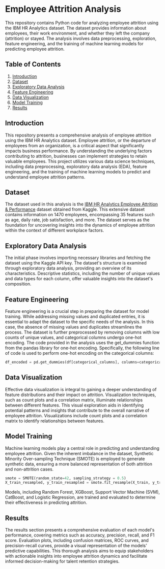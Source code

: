# Employee Attrition Analysis
This repository contains Python code for analyzing employee attrition using the IBM HR Analytics dataset. The dataset provides information about employees, their work environment, and whether they left the company (attrition) or stayed. The analysis involves data preprocessing, exploration, feature engineering, and the training of machine learning models for predicting employee attrition.

## Table of Contents
1. [Introduction](#introduction)
2. [Dataset](#dataset)
3. [Exploratory Data Analysis](#exploratory-data-analysis)
4. [Feature Engineering](#feature-engineering)
5. [Data Visualization](#data-visualization)
6. [Model Training](#model-training)
7. [Results](#results)

## Introduction
This repository presents a comprehensive analysis of employee attrition using the IBM HR Analytics dataset. Employee attrition, or the departure of employees from an organization, is a critical aspect that significantly impacts business performance. By understanding the underlying factors contributing to attrition, businesses can implement strategies to retain valuable employees. This project utilizes various data science techniques, including data preprocessing, exploratory data analysis (EDA), feature engineering, and the training of machine learning models to predict and understand employee attrition patterns.

## Dataset
The dataset used in this analysis is the [IBM HR Analytics Employee Attrition & Performance](https://www.kaggle.com/datasets/pavansubhasht/ibm-hr-analytics-attrition-dataset/data) dataset obtained from Kaggle. This extensive dataset contains information on 1470 employees, encompassing 35 features such as age, daily rate, job satisfaction, and more. The dataset serves as the foundation for uncovering insights into the dynamics of employee attrition within the context of different workplace factors.

## Exploratory Data Analysis
The initial phase involves importing necessary libraries and fetching the dataset using the Kaggle API key. The dataset's structure is examined through exploratory data analysis, providing an overview of its characteristics. Descriptive statistics, including the number of unique values and data types for each column, offer valuable insights into the dataset's composition.

## Feature Engineering
Feature engineering is a crucial step in preparing the dataset for model training. While addressing missing values and duplicated entries, it is essential to adapt the dataset to the specific needs of the analysis. In this case, the absence of missing values and duplicates streamlines the process. The dataset is further preprocessed by removing columns with low counts of unique values, and categorical columns undergo one-hot encoding. The code provided in the analysis uses the get_dummies function from the pandas library for one-hot encoding. Specifically, the following line of code is used to perform one-hot encoding on the categorical columns:
```python
df_encoded = pd.get_dummies(df[categorical_columns], columns=categorical_columns, drop_first=True)
```

## Data Visualization
Effective data visualization is integral to gaining a deeper understanding of feature distributions and their impact on attrition. Visualization techniques, such as count plots and a correlation matrix, illuminate relationships between different features. This visual exploration aids in identifying potential patterns and insights that contribute to the overall narrative of employee attrition. Visualizations include count plots and a correlation matrix to identify relationships between features.

## Model Training
Machine learning models play a central role in predicting and understanding employee attrition. Given the inherent imbalance in the dataset, Synthetic Minority Over-sampling Technique (SMOTE) is employed to generate synthetic data, ensuring a more balanced representation of both attrition and non-attrition cases. 
```python
smote = SMOTE(random_state=42, sampling_strategy = 0.5)
X_train_resampled, y_train_resampled = smote.fit_resample(X_train, y_train)
```
Models, including Random Forest, XGBoost, Support Vector Machine (SVM), CatBoost, and Logistic Regression, are trained and evaluated to determine their effectiveness in predicting attrition.

## Results
The results section presents a comprehensive evaluation of each model's performance, covering metrics such as accuracy, precision, recall, and F1 score. Evaluation plots, including confusion matrices, ROC curves, and precision-recall curves, provide a visual representation of the models' predictive capabilities. This thorough analysis aims to equip stakeholders with actionable insights into employee attrition dynamics and facilitate informed decision-making for talent retention strategies.
